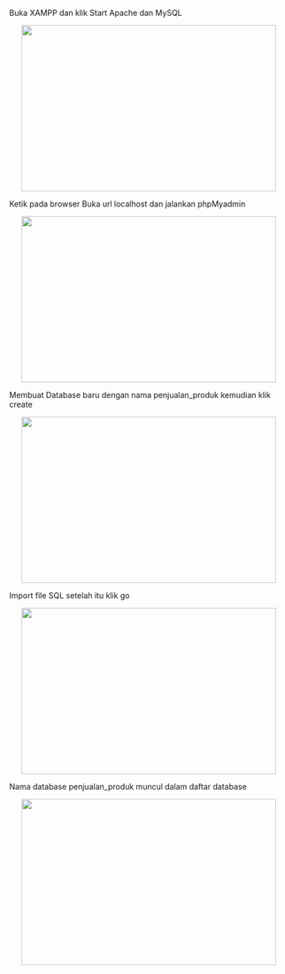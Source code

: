 Buka XAMPP dan klik Start Apache dan MySQL  
<p align="center">
  <img width="460" height="300" src="https://i.imgur.com/t5oFp3x.jpeg">
</p>

Ketik pada browser Buka url localhost dan jalankan phpMyadmin
<p align="center">
  <img width="460" height="300" src="https://imgur.com/2pyQuQ4.jpeg">
</p>

Membuat Database baru dengan nama penjualan_produk kemudian klik create
<p align="center">
  <img width="460" height="300" src="https://i.imgur.com/oBDsJoE.jpeg">
</p>

Import file SQL setelah itu klik go 
<p align="center">
  <img width="460" height="300" src="https://i.imgur.com/v8JDTVN.jpeg">
</p>

Nama database penjualan_produk muncul dalam daftar database
<p align="center">
  <img width="460" height="300" src="https://i.imgur.com/2YNK9vt.jpeg">
</p>
